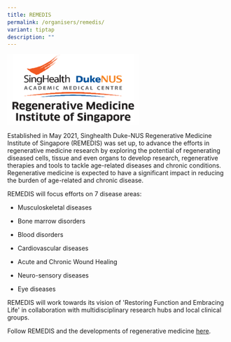 ```yaml
---
title: REMEDIS
permalink: /organisers/remedis/
variant: tiptap
description: ""
---
```

<div class="isomer-image-wrapper">
<img style="width: 60%;" height="auto" width="100%" alt="" src="/images/Organisers/REMEDIS_Logo.png">
</div>
<p>Established in May 2021, Singhealth Duke-NUS Regenerative Medicine Institute
of Singapore (REMEDIS) was set up, to advance the efforts in regenerative
medicine research by exploring the potential of regenerating diseased cells,
tissue and even organs to develop research, regenerative therapies and
tools to tackle age-related diseases and chronic conditions. Regenerative
medicine is expected to have a significant impact in reducing the burden
of age-related and chronic disease.</p>
<p>REMEDIS will focus efforts on 7 disease areas:</p>
<ul data-tight="true" class="tight">
<li>
<p>Musculoskeletal diseases</p>
</li>
<li>
<p>Bone marrow disorders</p>
</li>
<li>
<p>Blood disorders</p>
</li>
<li>
<p>Cardiovascular diseases</p>
</li>
<li>
<p>Acute and Chronic Wound Healing</p>
</li>
<li>
<p>Neuro-sensory diseases</p>
</li>
<li>
<p>Eye diseases</p>
</li>
</ul>
<p>REMEDIS will work towards its vision of 'Restoring Function and Embracing
Life' in collaboration with multidisciplinary research hubs and local clinical
groups.</p>
<p>Follow REMEDIS and the developments of regenerative medicine <a href="https://www.linkedin.com/posts/singhealth-duke-nus-regenerative-medicine-institute-of-singapore-remedis_cell-and-gene-therapy-is-at-an-important-activity-7170431687712075778-z5fo" rel="noopener noreferrer nofollow" target="_blank">here</a>.</p>